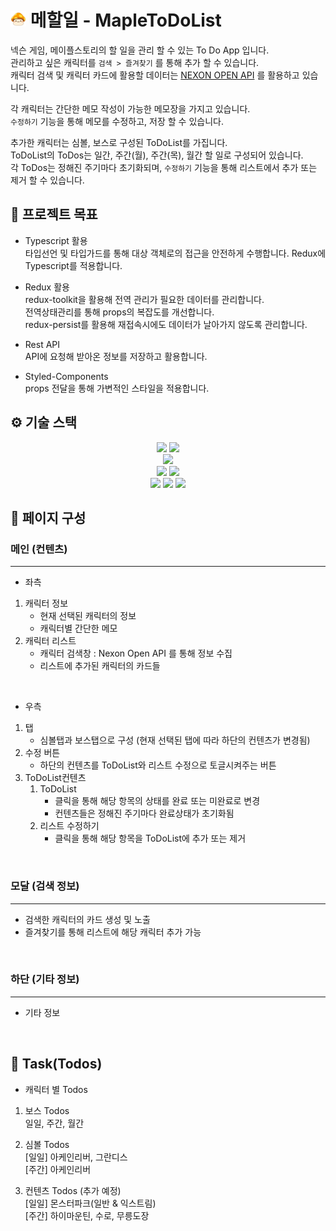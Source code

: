 # <img src="./readme_image/maplelogo.png" width="25" height="25" vertical-align="top"/> 메할일 - MapleToDoList

넥슨 게임, 메이플스토리의 할 일을 관리 할 수 있는 To Do App 입니다.  
관리하고 싶은 캐릭터를 `검색 > 즐겨찾기` 를 통해 추가 할 수 있습니다.  
캐릭터 검색 및 캐릭터 카드에 활용할 데이터는 [NEXON OPEN API](https://openapi.nexon.com/game/maplestory/?id=22) 를 활용하고 있습니다.

각 캐릭터는 간단한 메모 작성이 가능한 메모장을 가지고 있습니다.  
`수정하기` 기능을 통해 메모를 수정하고, 저장 할 수 있습니다.

추가한 캐릭터는 심볼, 보스로 구성된 ToDoList를 가집니다.  
ToDoList의 ToDos는 일간, 주간(월), 주간(목), 월간 할 일로 구성되어 있습니다.  
각 ToDos는 정해진 주기마다 초기화되며, `수정하기` 기능을 통해 리스트에서 추가 또는 제거 할 수 있습니다.

## 📌 프로젝트 목표

- Typescript 활용  
  타입선언 및 타입가드를 통해 대상 객체로의 접근을 안전하게 수행합니다.
	Redux에 Typescript를 적용합니다.

- Redux 활용  
  redux-toolkit을 활용해 전역 관리가 필요한 데이터를 관리합니다.  
  전역상태관리를 통해 props의 복잡도를 개선합니다.  
  redux-persist를 활용해 재접속시에도 데이터가 날아가지 않도록 관리합니다.

- Rest API  
  API에 요청해 받아온 정보를 저장하고 활용합니다.

- Styled-Components  
	props 전달을 통해 가변적인 스타일을 적용합니다.  

## ⚙ 기술 스택

<!-- <img src="https://img.shields.io/badge/표시할이름-색상?style=for-the-badge&logo=기술스택아이콘&logoColor=white"> -->
<div align="center">
  <img src="https://img.shields.io/badge/html5-E34F26?style=for-the-badge&logo=html5&logoColor=white">
  <img src="https://img.shields.io/badge/css3-1572B6?style=for-the-badge&logo=css3&logoColor=white">
</div>
<div align="center">
  <img src="https://img.shields.io/badge/styledcomponents-1572B6?style=for-the-badge&logo=styledcomponents&logoColor=white"> 
</div> 
<div align="center">
  <img src="https://img.shields.io/badge/javascript-F7DF1E?style=for-the-badge&logo=javascript&logoColor=black">
  <img src="https://img.shields.io/badge/typescript-3178C6?style=for-the-badge&logo=typescript&logoColor=white">
</div>
<div align="center">
  <img src="https://img.shields.io/badge/react-61DAFB?style=for-the-badge&logo=react&logoColor=black">
  <img src="https://img.shields.io/badge/redux-764ABC?style=for-the-badge&logo=redux&logoColor=white">
  <img src="https://img.shields.io/badge/axios-5A29E4?style=for-the-badge&logo=axios&logoColor=white">
</div>

## 📄 페이지 구성

### 메인 (컨텐츠)

---

- 좌측

1. 캐릭터 정보
   - 현재 선택된 캐릭터의 정보
   - 캐릭터별 간단한 메모
2. 캐릭터 리스트
   - 캐릭터 검색창 : Nexon Open API 를 통해 정보 수집
   - 리스트에 추가된 캐릭터의 카드들

<br/>

- 우측

1. 탭
   - 심볼탭과 보스탭으로 구성 (현재 선택된 탭에 따라 하단의 컨텐츠가 변경됨)
2. 수정 버튼
   - 하단의 컨텐츠를 ToDoList와 리스트 수정으로 토글시켜주는 버튼
3. ToDoList컨텐츠
   1. ToDoList
      - 클릭을 통해 해당 항목의 상태를 완료 또는 미완료로 변경
      - 컨텐츠들은 정해진 주기마다 완료상태가 초기화됨
   2. 리스트 수정하기
      - 클릭을 통해 해당 항목을 ToDoList에 추가 또는 제거

<br/>

### 모달 (검색 정보)

---

- 검색한 캐릭터의 카드 생성 및 노출
- 즐겨찾기를 통해 리스트에 해당 캐릭터 추가 가능

<br/>

### 하단 (기타 정보)

---

- 기타 정보

<br/>

## 📑 Task(Todos)

- 캐릭터 별 Todos

1. 보스 Todos  
   일일, 주간, 월간

2. 심볼 Todos  
   [일일] 아케인리버, 그란디스  
   [주간] 아케인리버

3. 컨텐츠 Todos (추가 예정)  
   [일일] 몬스터파크(일반 & 익스트림)  
   [주간] 하이마운틴, 수로, 무릉도장
